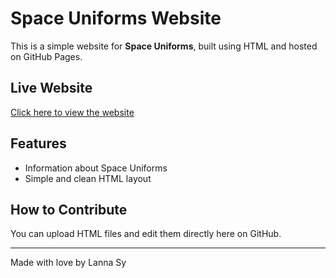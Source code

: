 # Space Uniforms Website

This is a simple website for **Space Uniforms**, built using HTML and hosted on GitHub Pages.

## Live Website
[Click here to view the website](https://lanna-sys.github.io/Space-uniforms-/)

## Features
- Information about Space Uniforms
- Simple and clean HTML layout

## How to Contribute
You can upload HTML files and edit them directly here on GitHub.

---

Made with love by Lanna Sy
